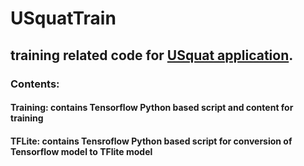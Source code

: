 # USquatTrain
## training related code for [USquat application](https://github.com/grewe/USquat).


### Contents:

#### Training:  contains Tensorflow Python based script and content for training

#### TFLite:  contains Tensroflow Python based script for conversion of Tensorflow model to TFlite model
